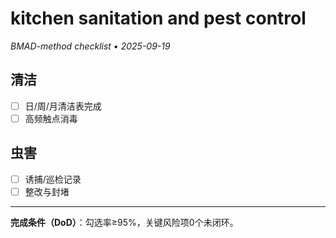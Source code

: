 # kitchen sanitation and pest control

_BMAD-method checklist • 2025-09-19_

## 清洁

- [ ] 日/周/月清洁表完成
- [ ] 高频触点消毒

## 虫害

- [ ] 诱捕/巡检记录
- [ ] 整改与封堵

---

**完成条件（DoD）**：勾选率≥95%，关键风险项0个未闭环。
